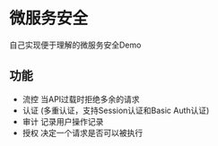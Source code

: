 # 微服务安全  
自己实现便于理解的微服务安全Demo  

## 功能  
+ 流控  当API过载时拒绝多余的请求  
+ 认证  (多重认证，支持Session认证和Basic Auth认证)  
+ 审计  记录用户操作记录  
+ 授权  决定一个请求是否可以被执行  